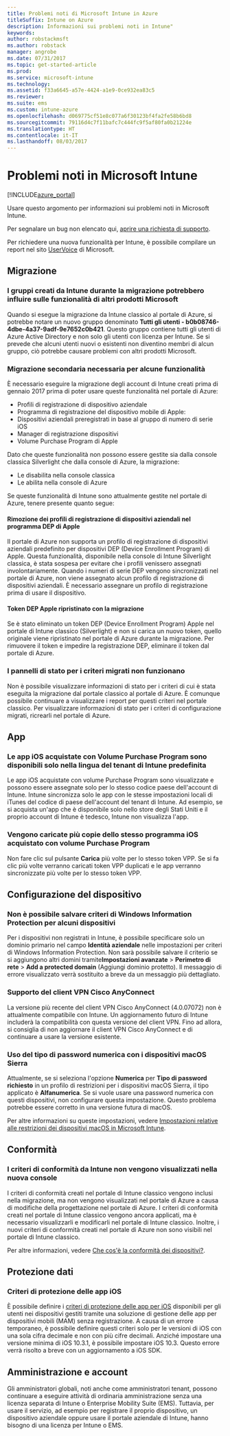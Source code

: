 ```yaml
---
title: Problemi noti di Microsoft Intune in Azure
titleSuffix: Intune on Azure
description: Informazioni sui problemi noti in Intune"
keywords: 
author: robstackmsft
ms.author: robstack
manager: angrobe
ms.date: 07/31/2017
ms.topic: get-started-article
ms.prod: 
ms.service: microsoft-intune
ms.technology: 
ms.assetid: f33a6645-a57e-4424-a1e9-0ce932ea83c5
ms.reviewer: 
ms.suite: ems
ms.custom: intune-azure
ms.openlocfilehash: d069775cf51e8c077a6f30123bf4fa2fe58b6bd8
ms.sourcegitcommit: 79116d4c7f11bafc7c444fc9f5af80fa0b21224e
ms.translationtype: HT
ms.contentlocale: it-IT
ms.lasthandoff: 08/03/2017
---
```

# <a name="known-issues-in-microsoft-intune"></a>Problemi noti in Microsoft Intune


[!INCLUDE[azure_portal](./includes/azure_portal.md)]


Usare questo argomento per informazioni sui problemi noti in Microsoft Intune.

Per segnalare un bug non elencato qui, [aprire una richiesta di supporto](get-support.md).

Per richiedere una nuova funzionalità per Intune, è possibile compilare un report nel sito [UserVoice](https://microsoftintune.uservoice.com/forums/291681-ideas/category/189016-azure-admin-console) di Microsoft.

## <a name="migration"></a>Migrazione

### <a name="groups-created-by-intune-during-migration-might-affect-functionality-of-other-microsoft-products"></a>I gruppi creati da Intune durante la migrazione potrebbero influire sulle funzionalità di altri prodotti Microsoft

Quando si esegue la migrazione da Intune classico al portale di Azure, si potrebbe notare un nuovo gruppo denominato **Tutti gli utenti - b0b08746-4dbe-4a37-9adf-9e7652c0b421**. Questo gruppo contiene tutti gli utenti di Azure Active Directory e non solo gli utenti con licenza per Intune. Se si prevede che alcuni utenti nuovi o esistenti non diventino membri di alcun gruppo, ciò potrebbe causare problemi con altri prodotti Microsoft.

### <a name="secondary-migration-required-for-select-capabilities"></a>Migrazione secondaria necessaria per alcune funzionalità

È necessario eseguire la migrazione degli account di Intune creati prima di gennaio 2017 prima di poter usare queste funzionalità nel portale di Azure:

- Profili di registrazione di dispositivo aziendale
- Programma di registrazione del dispositivo mobile di Apple:
- Dispositivi aziendali preregistrati in base al gruppo di numero di serie iOS
- Manager di registrazione dispositivi
- Volume Purchase Program di Apple

Dato che queste funzionalità non possono essere gestite sia dalla console classica Silverlight che dalla console di Azure, la migrazione:
- Le disabilita nella console classica
- Le abilita nella console di Azure  

Se queste funzionalità di Intune sono attualmente gestite nel portale di Azure, tenere presente quanto segue:

#### <a name="removes-default-corporate-device-enrollment-profiles-in-apple-dep"></a>Rimozione dei profili di registrazione di dispositivi aziendali nel programma DEP di Apple
Il portale di Azure non supporta un profilo di registrazione di dispositivi aziendali predefinito per dispositivi DEP (Device Enrollment Program) di Apple. Questa funzionalità, disponibile nella console di Intune Silverlight classica, è stata sospesa per evitare che i profili venissero assegnati involontariamente. Quando i numeri di serie DEP vengono sincronizzati nel portale di Azure, non viene assegnato alcun profilo di registrazione di dispositivi aziendali. È necessario assegnare un profilo di registrazione prima di usare il dispositivo.

#### <a name="apple-dep-token-restored-with-migration"></a>Token DEP Apple ripristinato con la migrazione

Se è stato eliminato un token DEP (Device Enrollment Program) Apple nel portale di Intune classico (Silverlight) e non si carica un nuovo token, quello originale viene ripristinato nel portale di Azure durante la migrazione. Per rimuovere il token e impedire la registrazione DEP, eliminare il token dal portale di Azure.

### <a name="status-blades-for-migrated-policies-do-not-work"></a>I pannelli di stato per i criteri migrati non funzionano

Non è possibile visualizzare informazioni di stato per i criteri di cui è stata eseguita la migrazione dal portale classico al portale di Azure. È comunque possibile continuare a visualizzare i report per questi criteri nel portale classico. Per visualizzare informazioni di stato per i criteri di configurazione migrati, ricrearli nel portale di Azure.

## <a name="apps"></a>App

### <a name="ios-volume-purchased-apps-only-available-in-default-intune-tenant-language"></a>Le app iOS acquistate con Volume Purchase Program sono disponibili solo nella lingua del tenant di Intune predefinita
Le app iOS acquistate con volume Purchase Program sono visualizzate e possono essere assegnate solo per lo stesso codice paese dell'account di Intune. Intune sincronizza solo le app con le stesse impostazioni locali di iTunes del codice di paese dell'account del tenant di Intune. Ad esempio, se si acquista un'app che è disponibile solo nello store degli Stati Uniti e il proprio account di Intune è tedesco, Intune non visualizza l'app.

### <a name="multiple-copies-of-the-same-ios-volume-purchase-program-are-uploaded"></a>Vengono caricate più copie dello stesso programma iOS acquistato con volume Purchase Program
Non fare clic sul pulsante **Carica** più volte per lo stesso token VPP. Se si fa clic più volte verranno caricati token VPP duplicati e le app verranno sincronizzate più volte per lo stesso token VPP. 

<!-- ## Groups -->

## <a name="device-configuration"></a>Configurazione del dispositivo

### <a name="you-cannot-save-a-windows-information-protection-policy-for-some-devices"></a>Non è possibile salvare criteri di Windows Information Protection per alcuni dispositivi

Per i dispositivi non registrati in Intune, è possibile specificare solo un dominio primario nel campo **Identità aziendale** nelle impostazioni per criteri di Windows Information Protection.
Non sarà possibile salvare il criterio se si aggiungono altri domini tramite**Impostazioni avanzate** > **Perimetro di rete** > **Add a protected domain** (Aggiungi dominio protetto). Il messaggio di errore visualizzato verrà sostituito a breve da un messaggio più dettagliato.

### <a name="cisco-anyconnect-vpn-client-support"></a>Supporto del client VPN Cisco AnyConnect
 
La versione più recente del client VPN Cisco AnyConnect (4.0.07072) non è attualmente compatibile con Intune. Un aggiornamento futuro di Intune includerà la compatibilità con questa versione del client VPN. Fino ad allora, si consiglia di non aggiornare il client VPN Cisco AnyConnect e di continuare a usare la versione esistente.

### <a name="using-the-numeric-password-type-with-macos-sierra-devices"></a>Uso del tipo di password numerica con i dispositivi macOS Sierra

Attualmente, se si seleziona l'opzione **Numerica** per **Tipo di password richiesto** in un profilo di restrizioni per i dispositivi macOS Sierra, il tipo applicato è **Alfanumerica**. Se si vuole usare una password numerica con questi dispositivi, non configurare questa impostazione.
Questo problema potrebbe essere corretto in una versione futura di macOS.

Per altre informazioni su queste impostazioni, vedere [Impostazioni relative alle restrizioni dei dispositivi macOS in Microsoft Intune](device-restrictions-macos.md).

## <a name="compliance"></a>Conformità

### <a name="compliance-policies-from-intune-do-not-show-up-in-new-console"></a>I criteri di conformità da Intune non vengono visualizzati nella nuova console

I criteri di conformità creati nel portale di Intune classico vengono inclusi nella migrazione, ma non vengono visualizzati nel portale di Azure a causa di modifiche della progettazione nel portale di Azure. I criteri di conformità creati nel portale di Intune classico vengono ancora applicati, ma è necessario visualizzarli e modificarli nel portale di Intune classico.
Inoltre, i nuovi criteri di conformità creati nel portale di Azure non sono visibili nel portale di Intune classico.

Per altre informazioni, vedere [Che cos'è la conformità dei dispositivi?](device-compliance.md).

<!-- ## Enrollment -->


## <a name="data-protection"></a>Protezione dati

### <a name="ios-app-protection-policies"></a>Criteri di protezione delle app iOS

È possibile definire i [criteri di protezione delle app per iOS](app-protection-policy-settings-ios.md) disponibili per gli utenti nei dispositivi gestiti tramite una soluzione di gestione delle app per dispositivi mobili (MAM) senza registrazione. A causa di un errore temporaneo, è possibile definire questi criteri solo per le versioni di iOS con una sola cifra decimale e non con più cifre decimali. Anziché impostare una versione minima di iOS 10.3.1, è possibile impostare iOS 10.3. Questo errore verrà risolto a breve con un aggiornamento a iOS SDK.


## <a name="administration-and-accounts"></a>Amministrazione e account

Gli amministratori globali, noti anche come amministratori tenant, possono continuare a eseguire attività di ordinaria amministrazione senza una licenza separata di Intune o Enterprise Mobility Suite (EMS). Tuttavia, per usare il servizio, ad esempio per registrare il proprio dispositivo, un dispositivo aziendale oppure usare il portale aziendale di Intune, hanno bisogno di una licenza per Intune o EMS.

<!-- ## Additional items -->












 
